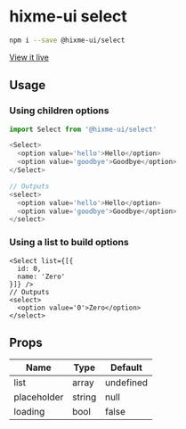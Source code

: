# hixme-ui select

```bash
npm i --save @hixme-ui/select
```
[View it live](https://hixme.github.io/hixme-ui/select)

## Usage

### Using children options
```javascript
import Select from '@hixme-ui/select'

<Select>
  <option value='hello'>Hello</option>
  <option value='goodbye'>Goodbye</option>
</Select>

// Outputs
<select>
  <option value='hello'>Hello</option>
  <option value='goodbye'>Goodbye</option>
</select>
```

### Using a list to build options
```
<Select list={[{
  id: 0,
  name: 'Zero'
}]} />
// Outputs
<select>
  <option value='0'>Zero</option>
</select>
```

## Props

| Name            | Type        | Default   |
| --------------- | ----------- | --------- |
| list            | array       | undefined |
| placeholder     | string      | null      |
| loading         | bool        | false     |


